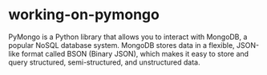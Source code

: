 # working-on-pymongo
PyMongo is a Python library that allows you to interact with MongoDB, a popular NoSQL database system. MongoDB stores data in a flexible, JSON-like format called BSON (Binary JSON), which makes it easy to store and query structured, semi-structured, and unstructured data.
